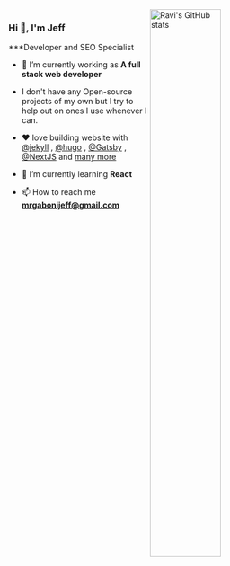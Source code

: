 


 

 

<img align="right" width="50%" src="https://github-readme-stats.vercel.app/api?username=iamthenewking&theme=dark&count_private=true&include_all_commits=true&hide=issues,contribs&show_icons=true&custom_title=GitHub stats" alt="Ravi's GitHub stats">

 
### Hi 👋, I'm Jeff
***Developer and SEO Specialist  
 




- 🔭 I’m currently working as **A full stack web developer** 

- I don't have any Open-source projects of my own but I try to help out on ones I use whenever I can.

- ❤️‍  love building website with [@jekyll](https://github.com/jekyll) ,  [@hugo](https://github.com/gohugoio)  ,  [@Gatsby](https://github.com/gatsbyjs/gatsby) 
 ,  [@NextJS](https://github.com/vercel/next.js) and  [many more](https://jamstack.org/generators/)
 

- 🌱 I’m currently learning **React** 

- 📫 How to reach me **mrgabonijeff@gmail.com**



